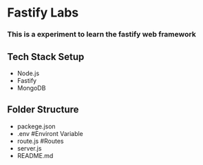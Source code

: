 # Fastify Labs
### This is a experiment to learn the fastify web framework 

## Tech Stack Setup
 - Node.js
 - Fastify
 - MongoDB
## Folder Structure
 -  packege.json
 - .env                       #Environt Variable
 -  route.js             #Routes 
 -  server.js
 - README.md


 